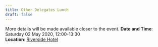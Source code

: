 ```yaml
---
title: Other Delegates Lunch
draft: false
---
```


More details will be made available closer to the event.
**Date and Time**: Saturday 02 May 2020, 12:00-13:30 \
**Location**: [Riverside Hotel](/venue)
